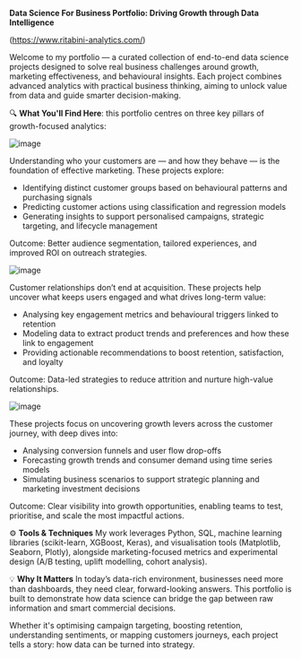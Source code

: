 **Data Science For Business Portfolio: Driving Growth through Data Intelligence** 

(https://www.ritabini-analytics.com/)


Welcome to my portfolio — a curated collection of end-to-end data science projects designed to solve real business challenges around growth, marketing effectiveness, and behavioural insights. 
Each project combines advanced analytics with practical business thinking, aiming to unlock value from data and guide smarter decision-making.

🔍 **What You'll Find Here**: this portfolio centres on three key pillars of growth-focused analytics:

![image](https://github.com/user-attachments/assets/b998ea8a-6f45-466f-bf66-c7a0bb2711fa)  

Understanding who your customers are — and how they behave — is the foundation of effective marketing. These projects explore:

- Identifying distinct customer groups based on behavioural patterns and purchasing signals
- Predicting customer actions using classification and regression models
- Generating insights to support personalised campaigns, strategic targeting, and lifecycle management

Outcome: Better audience segmentation, tailored experiences, and improved ROI on outreach strategies.



![image](https://github.com/user-attachments/assets/e14491a3-2180-4510-9b82-aa7197c958b8)

Customer relationships don’t end at acquisition. These projects help uncover what keeps users engaged and what drives long-term value:

- Analysing key engagement metrics and behavioural triggers linked to retention
- Modeling data to extract product trends and preferences and how these link to engagement
- Providing actionable recommendations to boost retention, satisfaction, and loyalty


Outcome: Data-led strategies to reduce attrition and nurture high-value relationships.



 ![image](https://github.com/user-attachments/assets/14b8348a-4366-4ba0-8446-21623b222b3b)

These projects focus on uncovering growth levers across the customer journey, with deep dives into:

- Analysing conversion funnels and user flow drop-offs
- Forecasting growth trends and consumer demand using time series models
- Simulating business scenarios to support strategic planning and marketing investment decisions

Outcome: Clear visibility into growth opportunities, enabling teams to test, prioritise, and scale the most impactful actions.

⚙️ **Tools & Techniques**
My work leverages Python, SQL, machine learning libraries (scikit-learn, XGBoost, Keras), and visualisation tools (Matplotlib, Seaborn, Plotly), alongside marketing-focused metrics and experimental design (A/B testing, uplift modelling, cohort analysis).

💡 **Why It Matters**
In today’s data-rich environment, businesses need more than dashboards, they need clear, forward-looking answers. This portfolio is built to demonstrate how data science can bridge the gap between raw information and smart commercial decisions.

Whether it's optimising campaign targeting, boosting retention, understanding sentiments, or mapping customers journeys, each project tells a story: how data can be turned into strategy.
